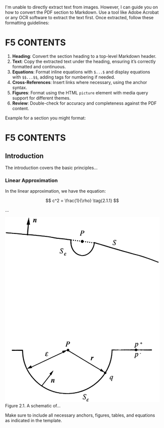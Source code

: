 I'm unable to directly extract text from images. However, I can guide you on how to convert the PDF section to Markdown. Use a tool like Adobe Acrobat or any OCR software to extract the text first. Once extracted, follow these formatting guidelines:

# F5 CONTENTS <a id="section-F5"></a>

1. **Heading**: Convert the section heading to a top-level Markdown header.
2. **Text**: Copy the extracted text under the heading, ensuring it’s correctly formatted and continuous.
3. **Equations**: Format inline equations with `$...$` and display equations with `$$...$$`, adding tags for numbering if needed.
4. **Cross-References**: Insert links where necessary, using the anchor syntax.
5. **Figures**: Format using the HTML `picture` element with media query support for different themes.
6. **Review**: Double-check for accuracy and completeness against the PDF content.

Example for a section you might format:

# F5 CONTENTS <a id="section-F5"></a>

## Introduction <a id="section-1-1"></a>

The introduction covers the basic principles...

### Linear Approximation <a id="section-2-1-1"></a>

In the linear approximation, we have the equation:

$$
c^2 = \frac{1}{\rho} \tag{2.1.1}
$$

...

<a id="figure-2-1"></a>

<picture>
  <source media="(prefers-color-scheme: dark)" srcset="assets/figure-2-1-dark.png">
  <source media="(prefers-color-scheme: light)" srcset="assets/figure-2-1.png">
  <img alt="Figure 2.1. A schematic of..." src="assets/figure-2-1.png">
</picture>
Figure 2.1. A schematic of...

Make sure to include all necessary anchors, figures, tables, and equations as indicated in the template.